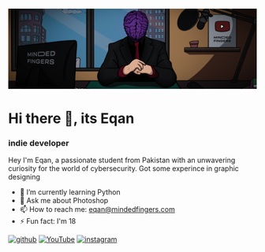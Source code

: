 ![Creativity Unlocked](https://raw.githubusercontent.com/mindedfingers/mindedfingers/main/Github%20studio.png)
# Hi there 👋, its Eqan
### indie developer

Hey I'm Eqan, a passionate student from Pakistan with an unwavering curiosity for the world of cybersecurity. Got some experince in graphic designing

- 🌱 I’m currently learning Python 
- 💬 Ask me about Photoshop 
- 📫 How to reach me: eqan@mindedfingers.com 
- ⚡ Fun fact: I'm 18 


[<img src='https://cdn.jsdelivr.net/npm/simple-icons@3.0.1/icons/github.svg' alt='github' height='40'>](https://github.com/mindedfingers) [<img src='https://cdn.jsdelivr.net/npm/simple-icons@3.0.1/icons/youtube.svg' alt='YouTube' height='40'>](https://www.youtube.com/@mindedfingers)  [<img src='https://cdn.jsdelivr.net/npm/simple-icons@3.0.1/icons/instagram.svg' alt='instagram' height='40'>](https://www.instagram.com/mindedfingers/)
